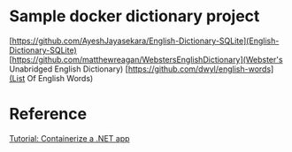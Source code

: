 # Sample docker dictionary project
[https://github.com/AyeshJayasekara/English-Dictionary-SQLite](English-Dictionary-SQLite)
[https://github.com/matthewreagan/WebstersEnglishDictionary](Webster's Unabridged English Dictionary)
[https://github.com/dwyl/english-words](List Of English Words)

# Reference
[Tutorial: Containerize a .NET app](https://learn.microsoft.com/en-us/dotnet/core/docker/build-container?tabs=windows)